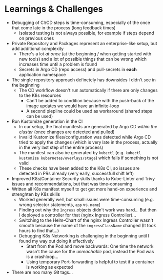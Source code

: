 # Learnings & Challenges

- Debugging of CI/CD steps is time-consuming, especially of the once that come late in the process (long feedback times)
    - Isolated testing is not always possible, for example if steps depend on previous ones
- Private Repository and Packages represent an enterprise-like setup, but add additional complexity
    - There's a lot _at once_ (at the beginning / when getting started with new tools) and a lot of possible things that can be wrong which increases time until a problem is found
    - Secrets in Argo CD (repo access) and pull-secrets in **each** application namespace
- The single repository approach definetely has downsides I didn't see in the beginning
    - The CD workflow doesn't run automatically if there are only changes to the K8s resources
        - Can't be added to condition because with the push-back of the image updates we would have an infinite-loop
        - A second piepline could be used as workaround (shared steps can be used)
- Run Kustomize generation in the CI
    - In our setup, the final manifests are generated by Argo CD _within the cluster_ (once changes are detected and pulled)
    - Invalid Kustomize files/configuration was detected while Argo CD tried to apply the changes (which is very late in the process, actually in the very last step of the entire process)
    - The manifest can also be generated by `kubectl` (e.g. `kubectl kustomize kubernetes/overlays/stage`) which fails if something is not valid
    - These checks have been added to the K8s CI, so issues are detected in PRs already (very early, successfull shift left)
- Improved K8s/Container Security skills thanks to Kube-Linter and Trivy issues and recommendations, but that was time-consuming
- Written all K8s manifest myself to get get more hand-on experience and strenghten by K8s skills
    - Worked generally well, but small issues were time-consuming (e.g. wrong selector statements, `app` vs. `name`)
    - Finding out why the `Ingress` objects didn't work was hard... But then I deployed a controller for that (nginx Ingress Controller)...
    - Switching to the Helm-Chart of the nginx Ingress Controller wasn't smooth because the name of the `ingressClassName` changed (It took hours to find that...)
    - Debugging K8s Networking is challenging in the beginning until I found my way out doing it effectively 
        - Start from the Pod and move backwards: One time the network wasn't the cause for the _unreachable_ pod, instead the Pod was is a crashloop...
        - Using temporary Port-forwarding is helpful to test if a container is working as expected
- There are noo many Git tags...
